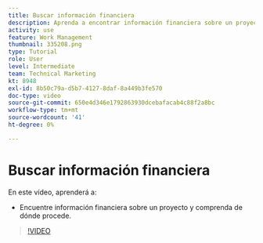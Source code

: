 ```yaml
---
title: Buscar información financiera
description: Aprenda a encontrar información financiera sobre un proyecto y comprenda de dónde procede.
activity: use
feature: Work Management
thumbnail: 335208.png
type: Tutorial
role: User
level: Intermediate
team: Technical Marketing
kt: 8948
exl-id: 8b50c79a-d5b7-4127-8daf-8a449b3fe570
doc-type: video
source-git-commit: 650e4d346e1792863930dcebafacab4c88f2a8bc
workflow-type: tm+mt
source-wordcount: '41'
ht-degree: 0%

---
```


# Buscar información financiera

En este vídeo, aprenderá a:

* Encuentre información financiera sobre un proyecto y comprenda de dónde procede.

>[!VIDEO](https://video.tv.adobe.com/v/335208/?quality=12&learn=on)
